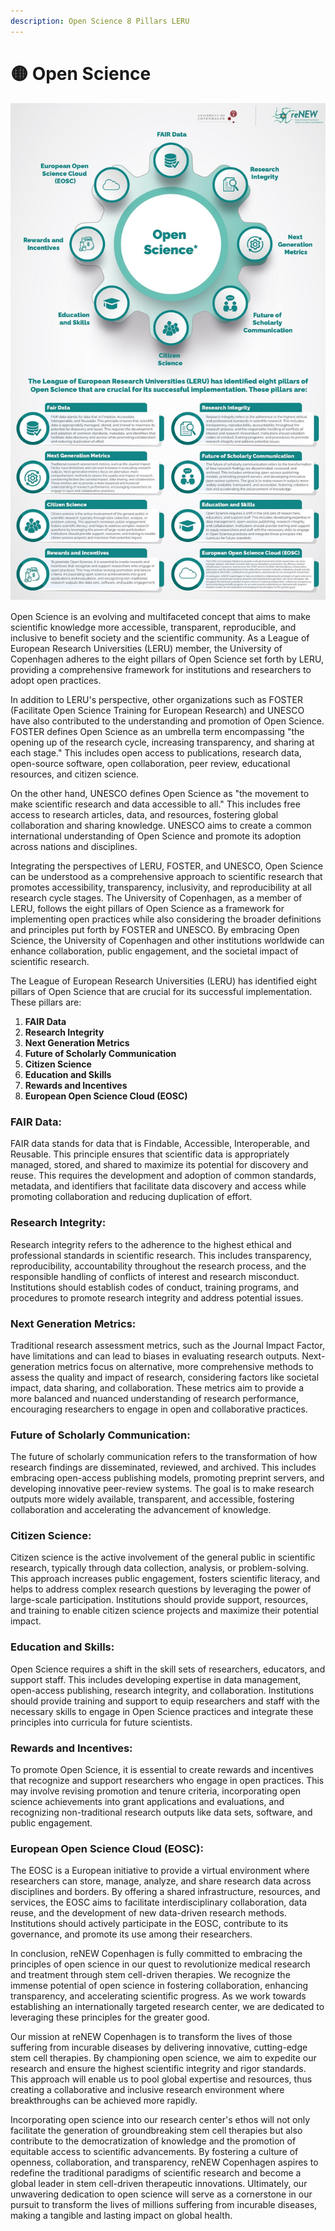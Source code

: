 ```yaml
---
description: Open Science 8 Pillars LERU
---
```


# 🟡 Open Science

![](<../../../.gitbook/assets/0 (1).jpeg>)



Open Science is an evolving and multifaceted concept that aims to make scientific knowledge more accessible, transparent, reproducible, and inclusive to benefit society and the scientific community. As a League of European Research Universities (LERU) member, the University of Copenhagen adheres to the eight pillars of Open Science set forth by LERU, providing a comprehensive framework for institutions and researchers to adopt open practices.

In addition to LERU's perspective, other organizations such as FOSTER (Facilitate Open Science Training for European Research) and UNESCO have also contributed to the understanding and promotion of Open Science. FOSTER defines Open Science as an umbrella term encompassing "the opening up of the research cycle, increasing transparency, and sharing at each stage." This includes open access to publications, research data, open-source software, open collaboration, peer review, educational resources, and citizen science.

On the other hand, UNESCO defines Open Science as "the movement to make scientific research and data accessible to all." This includes free access to research articles, data, and resources, fostering global collaboration and sharing knowledge. UNESCO aims to create a common international understanding of Open Science and promote its adoption across nations and disciplines.

Integrating the perspectives of LERU, FOSTER, and UNESCO, Open Science can be understood as a comprehensive approach to scientific research that promotes accessibility, transparency, inclusivity, and reproducibility at all research cycle stages. The University of Copenhagen, as a member of LERU, follows the eight pillars of Open Science as a framework for implementing open practices while also considering the broader definitions and principles put forth by FOSTER and UNESCO. By embracing Open Science, the University of Copenhagen and other institutions worldwide can enhance collaboration, public engagement, and the societal impact of scientific research.

The League of European Research Universities (LERU) has identified eight pillars of Open Science that are crucial for its successful implementation. These pillars are:

1. **FAIR Data**
2. **Research Integrity**
3. **Next Generation Metrics**
4. **Future of Scholarly Communication**
5. **Citizen Science**
6. **Education and Skills**
7. **Rewards and Incentives**
8. **European Open Science Cloud (EOSC)**

### **FAIR Data:**

FAIR data stands for data that is Findable, Accessible, Interoperable, and Reusable. This principle ensures that scientific data is appropriately managed, stored, and shared to maximize its potential for discovery and reuse. This requires the development and adoption of common standards, metadata, and identifiers that facilitate data discovery and access while promoting collaboration and reducing duplication of effort.

### **Research Integrity:**

Research integrity refers to the adherence to the highest ethical and professional standards in scientific research. This includes transparency, reproducibility, accountability throughout the research process, and the responsible handling of conflicts of interest and research misconduct. Institutions should establish codes of conduct, training programs, and procedures to promote research integrity and address potential issues.

### **Next Generation Metrics:**

Traditional research assessment metrics, such as the Journal Impact Factor, have limitations and can lead to biases in evaluating research outputs. Next-generation metrics focus on alternative, more comprehensive methods to assess the quality and impact of research, considering factors like societal impact, data sharing, and collaboration. These metrics aim to provide a more balanced and nuanced understanding of research performance, encouraging researchers to engage in open and collaborative practices.

### **Future of Scholarly Communication:**

The future of scholarly communication refers to the transformation of how research findings are disseminated, reviewed, and archived. This includes embracing open-access publishing models, promoting preprint servers, and developing innovative peer-review systems. The goal is to make research outputs more widely available, transparent, and accessible, fostering collaboration and accelerating the advancement of knowledge.

### **Citizen Science:**

Citizen science is the active involvement of the general public in scientific research, typically through data collection, analysis, or problem-solving. This approach increases public engagement, fosters scientific literacy, and helps to address complex research questions by leveraging the power of large-scale participation. Institutions should provide support, resources, and training to enable citizen science projects and maximize their potential impact.

### **Education and Skills:**

Open Science requires a shift in the skill sets of researchers, educators, and support staff. This includes developing expertise in data management, open-access publishing, research integrity, and collaboration. Institutions should provide training and support to equip researchers and staff with the necessary skills to engage in Open Science practices and integrate these principles into curricula for future scientists.

### **Rewards and Incentives:**

To promote Open Science, it is essential to create rewards and incentives that recognize and support researchers who engage in open practices. This may involve revising promotion and tenure criteria, incorporating open science achievements into grant applications and evaluations, and recognizing non-traditional research outputs like data sets, software, and public engagement.

### **European Open Science Cloud (EOSC):**

The EOSC is a European initiative to provide a virtual environment where researchers can store, manage, analyze, and share research data across disciplines and borders. By offering a shared infrastructure, resources, and services, the EOSC aims to facilitate interdisciplinary collaboration, data reuse, and the development of new data-driven research methods. Institutions should actively participate in the EOSC, contribute to its governance, and promote its use among their researchers.

In conclusion, reNEW Copenhagen is fully committed to embracing the principles of open science in our quest to revolutionize medical research and treatment through stem cell-driven therapies. We recognize the immense potential of open science in fostering collaboration, enhancing transparency, and accelerating scientific progress. As we work towards establishing an internationally targeted research center, we are dedicated to leveraging these principles for the greater good.

Our mission at reNEW Copenhagen is to transform the lives of those suffering from incurable diseases by delivering innovative, cutting-edge stem cell therapies. By championing open science, we aim to expedite our research and ensure the highest scientific integrity and rigor standards. This approach will enable us to pool global expertise and resources, thus creating a collaborative and inclusive research environment where breakthroughs can be achieved more rapidly.

Incorporating open science into our research center's ethos will not only facilitate the generation of groundbreaking stem cell therapies but also contribute to the democratization of knowledge and the promotion of equitable access to scientific advancements. By fostering a culture of openness, collaboration, and transparency, reNEW Copenhagen aspires to redefine the traditional paradigms of scientific research and become a global leader in stem cell-driven therapeutic innovations. Ultimately, our unwavering dedication to open science will serve as a cornerstone in our pursuit to transform the lives of millions suffering from incurable diseases, making a tangible and lasting impact on global health.
